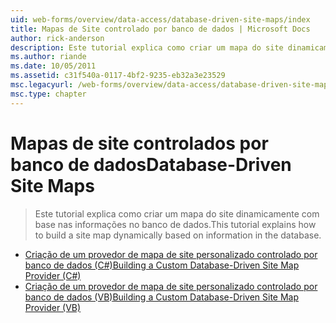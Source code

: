 ```yaml
---
uid: web-forms/overview/data-access/database-driven-site-maps/index
title: Mapas de Site controlado por banco de dados | Microsoft Docs
author: rick-anderson
description: Este tutorial explica como criar um mapa do site dinamicamente com base nas informações no banco de dados.
ms.author: riande
ms.date: 10/05/2011
ms.assetid: c31f540a-0117-4bf2-9235-eb32a3e23529
msc.legacyurl: /web-forms/overview/data-access/database-driven-site-maps
msc.type: chapter
---
```

<a name="database-driven-site-maps"></a><span data-ttu-id="b98ac-103">Mapas de site controlados por banco de dados</span><span class="sxs-lookup"><span data-stu-id="b98ac-103">Database-Driven Site Maps</span></span>
====================
> <span data-ttu-id="b98ac-104">Este tutorial explica como criar um mapa do site dinamicamente com base nas informações no banco de dados.</span><span class="sxs-lookup"><span data-stu-id="b98ac-104">This tutorial explains how to build a site map dynamically based on information in the database.</span></span>


- [<span data-ttu-id="b98ac-105">Criação de um provedor de mapa de site personalizado controlado por banco de dados (C#)</span><span class="sxs-lookup"><span data-stu-id="b98ac-105">Building a Custom Database-Driven Site Map Provider (C#)</span></span>](building-a-custom-database-driven-site-map-provider-cs.md)
- [<span data-ttu-id="b98ac-106">Criação de um provedor de mapa de site personalizado controlado por banco de dados (VB)</span><span class="sxs-lookup"><span data-stu-id="b98ac-106">Building a Custom Database-Driven Site Map Provider (VB)</span></span>](building-a-custom-database-driven-site-map-provider-vb.md)
